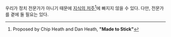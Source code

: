 우리가 정치 전문가가 아니기 때문에 [지식의 저주](http://hbr.org/2006/12/the-curse-of-knowledge/ar/1)[^1]에 빠지지 않을 수 있다.
다만, 전문가를 곁에 둘 필요는 있다.

[^1]: Proposed by Chip Heath and Dan Heath, **"Made to Stick"**
